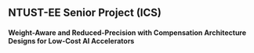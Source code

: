 ## NTUST-EE Senior Project (ICS)      
#### Weight-Aware and Reduced-Precision with Compensation Architecture Designs for Low-Cost AI Accelerators     
